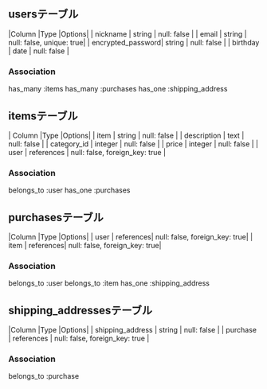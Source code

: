 ## usersテーブル

|Column             |Type   |Options|
| nickname          | string | null: false              |
| email             | string | null: false, unique: true|
| encrypted_password| string | null: false              |
| birthday          | date   | null: false              |

### Association
  has_many :items
  has_many :purchases
  has_one :shipping_address


## itemsテーブル
| Column         |Type        |Options|
| item           | string     | null: false                    |
| description    | text       | null: false                    |
| category_id    | integer    | null: false                    |
| price          | integer    | null: false                    |
| user           | references | null: false, foreign_key: true |

### Association
belongs_to :user
has_one :purchases

## purchasesテーブル
|Column    |Type       |Options|
| user     | references| null: false, foreign_key: true|
| item     | references| null: false, foreign_key: true|
### Association
belongs_to :user
belongs_to :item
has_one :shipping_address

## shipping_addressesテーブル
|Column              |Type        |Options|
| shipping_address   | string     | null: false                    |
| purchase           | references | null: false, foreign_key: true |
### Association
belongs_to :purchase